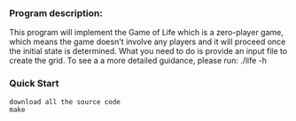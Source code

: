 ### Program description:
This program will implement the Game of Life which is a zero-player game, which means the game doesn't involve any players and it will proceed once the initial state is determined. What you need to do is provide an input file to create the grid. To see a a more detailed guidance, please run:
	./life -h

### Quick Start
	download all the source code
	make
